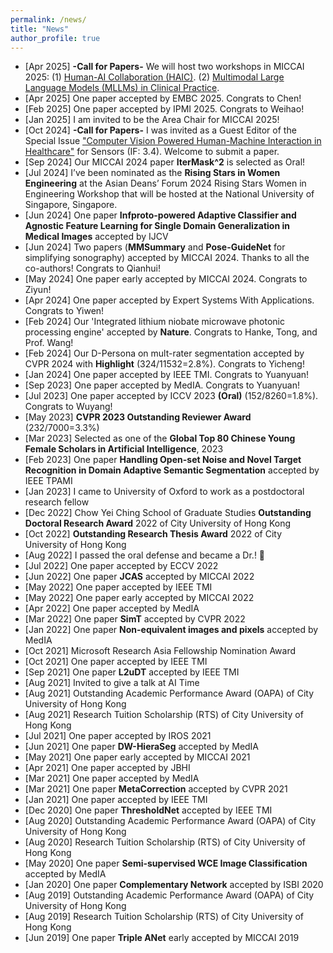 ```yaml
---
permalink: /news/
title: "News"
author_profile: true
---
```


<!-- 
I am looking for self-motivated Ph.D. students interested in AI for healthcare to join my group. For more information, please see <a href="https://guo-xiaoqing.github.io/vacancies" target="_blank">openings</a> and <a href="https://mp.weixin.qq.com/s/hHWFVfvSmcNFap1Oq097iQ" target="_blank">HKBU info.</a>
--> 

* [Apr 2025] **-Call for Papers-** We will host two workshops in MICCAI 2025: (1) <a href="https://haic-miccai.github.io/#/" target="_blank">Human-AI Collaboration (HAIC)</a>. (2) <a href="https://clinicalmllms.github.io/" target="_blank">Multimodal Large Language Models (MLLMs) in Clinical Practice</a>. 
* [Apr 2025] One paper accepted by EMBC 2025. Congrats to Chen! <br>
* [Feb 2025] One paper accepted by IPMI 2025. Congrats to Weihao! <br>
* [Jan 2025] I am invited to be the Area Chair for MICCAI 2025!
* [Oct 2024] **-Call for Papers-** I was invited as a Guest Editor of the Special Issue <a href="https://www.mdpi.com/journal/sensors/special_issues/KAJ7UPYI91" target="_blank">"Computer Vision Powered Human-Machine Interaction in Healthcare"</a> for Sensors (IF: 3.4). Welcome to submit a paper.
* [Sep 2024] Our MICCAI 2024 paper **IterMask^2** is selected as Oral! <br>
* [Jul 2024] I’ve been nominated as the **Rising Stars in Women Engineering** at the Asian Deans’ Forum 2024 Rising Stars Women in Engineering Workshop that will be hosted at the National University of Singapore, Singapore.
* [Jun 2024] One paper **Infproto-powered Adaptive Classifier and Agnostic Feature Learning for Single Domain Generalization in Medical Images** accepted by IJCV <br>
* [Jun 2024] Two papers (**MMSummary** and **Pose-GuideNet** for simplifying sonography) accepted by MICCAI 2024. Thanks to all the co-authors! Congrats to Qianhui! <br> 
* [May 2024] One paper early accepted by MICCAI 2024. Congrats to Ziyun! <br> 
* [Apr 2024] One paper accepted by Expert Systems With Applications. Congrats to Yiwen! <br> 
* [Feb 2024] Our 'Integrated lithium niobate microwave photonic processing engine' accepted by **Nature**. Congrats to Hanke, Tong, and Prof. Wang!
* [Feb 2024] Our D-Persona on mult-rater segmentation accepted by CVPR 2024 with **Highlight** (324/11532=2.8%). Congrats to Yicheng!
* [Jan 2024] One paper accepted by IEEE TMI. Congrats to Yuanyuan! <br> 
* [Sep 2023] One paper accepted by MedIA. Congrats to Yuanyuan! <br> 
* [Jul 2023] One paper accepted by ICCV 2023 **(Oral)** (152/8260=1.8%). Congrats to Wuyang! <br> 
* [May 2023] **CVPR 2023 Outstanding Reviewer Award** (232/7000=3.3%) <br> 
* [Mar 2023] Selected as one of the **Global Top 80 Chinese Young Female Scholars in Artificial Intelligence**, 2023 <br>
* [Feb 2023] One paper **Handling Open-set Noise and Novel Target Recognition in Domain Adaptive Semantic Segmentation** accepted by IEEE TPAMI <br>
* [Jan 2023] I came to University of Oxford to work as a postdoctoral research fellow <br>
* [Dec 2022] Chow Yei Ching School of Graduate Studies **Outstanding Doctoral Research Award** 2022 of City University of Hong Kong <br>
* [Oct 2022] **Outstanding Research Thesis Award** 2022 of City University of Hong Kong <br>
* [Aug 2022] I passed the oral defense and became a Dr.! 🌟 <br> 
* [Jul 2022] One paper accepted by ECCV 2022 <br> 
* [Jun 2022] One paper **JCAS** accepted by MICCAI 2022 <br> 
* [May 2022] One paper accepted by IEEE TMI <br> 
* [May 2022] One paper early accepted by MICCAI 2022 <br> 
* [Apr 2022] One paper accepted by MedIA <br> 
* [Mar 2022] One paper **SimT** accepted by CVPR 2022 <br> 
* [Jan 2022] One paper **Non-equivalent images and pixels** accepted by MedIA <br> 
* [Oct 2021] Microsoft Research Asia Fellowship Nomination Award <br> 
* [Oct 2021] One paper accepted by IEEE TMI <br> 
* [Sep 2021] One paper **L2uDT** accepted by IEEE TMI <br> 
* [Aug 2021] Invited to give a talk at AI Time <br>
* [Aug 2021] Outstanding Academic Performance Award (OAPA) of City University of Hong Kong <br>
* [Aug 2021] Research Tuition Scholarship (RTS) of City University of Hong Kong <br>
* [Jul 2021] One paper accepted by IROS 2021 <br> 
* [Jun 2021] One paper **DW-HieraSeg** accepted by MedIA <br> 
* [May 2021] One paper early accepted by MICCAI 2021 <br> 
* [Apr 2021] One paper accepted by JBHI <br> 
* [Mar 2021] One paper accepted by MedIA <br> 
* [Mar 2021] One paper **MetaCorrection** accepted by CVPR 2021 <br> 
* [Jan 2021] One paper accepted by IEEE TMI <br> 
* [Dec 2020] One paper **ThresholdNet** accepted by IEEE TMI <br> 
* [Aug 2020] Outstanding Academic Performance Award (OAPA) of City University of Hong Kong <br>
* [Aug 2020] Research Tuition Scholarship (RTS) of City University of Hong Kong <br>
* [May 2020] One paper **Semi-supervised WCE Image Classification** accepted by MedIA <br> 
* [Jan 2020] One paper **Complementary Network** accepted by ISBI 2020 <br> 
* [Aug 2019] Outstanding Academic Performance Award (OAPA) of City University of Hong Kong <br>
* [Aug 2019] Research Tuition Scholarship (RTS) of City University of Hong Kong <br>
* [Jun 2019] One paper **Triple ANet** early accepted by MICCAI 2019 <br>
